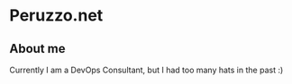 # Peruzzo.net

## About me

Currently I am a DevOps Consultant, but I had too many hats in the past :)